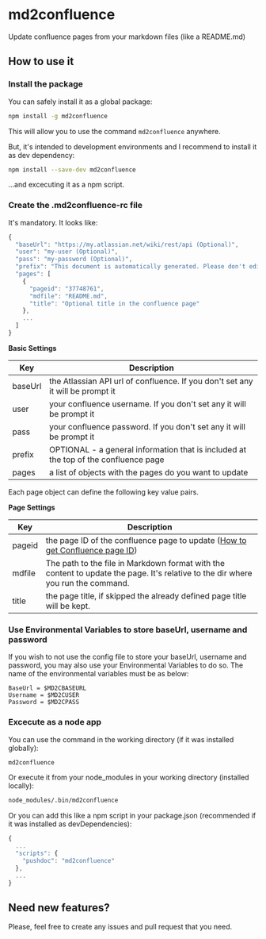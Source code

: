 # md2confluence
Update confluence pages from your markdown files (like a README.md)

## How to use it

### Install the package

You can safely install it as a global package:

```bash
npm install -g md2confluence
```
This will allow you to use the command ```md2confluence``` anywhere.

But, it's intended to development environments and I recommend to install it as dev dependency:

```bash
npm install --save-dev md2confluence
```

...and excecuting it as a npm script.

### Create the .md2confluence-rc file

It's mandatory. It looks like:
```javascript
{
  "baseUrl": "https://my.atlassian.net/wiki/rest/api (Optional)",
  "user": "my-user (Optional)",
  "pass": "my-password (Optional)",
  "prefix": "This document is automatically generated. Please don't edit it directly!",
  "pages": [
    {
      "pageid": "37748761",
      "mdfile": "README.md",
      "title": "Optional title in the confluence page"
    },
    ...
  ]
}
```

**Basic Settings**

| Key | Description |
| --- | --- |
| baseUrl | the Atlassian API url of confluence. If you don't set any it will be prompt it |
| user | your confluence username. If you don't set any it will be prompt it |
| pass | your confluence password. If you don't set any it will be prompt it |
| prefix | OPTIONAL - a general information that is included at the top of the confluence page |
| pages | a list of objects with the pages do you want to update |

Each page object can define the following key value pairs.

**Page Settings**

| Key | Description |
| --- | --- |
| pageid | the page ID of the confluence page to update ([How to get Confluence page ID](https://confluence.atlassian.com/confkb/how-to-get-confluence-page-id-648380445.html)) |
| mdfile | The path to the file in Markdown format with the content to update the page. It's relative to the dir where you run the command. |
| title | the page title, if skipped the already defined page title will be kept.

### Use Environmental Variables to store baseUrl, username and password

If you wish to not use the config file to store your baseUrl, username and password, you may also use your Environmental Variables to do so. The name of the environmental variables must be as below:

```
BaseUrl = $MD2CBASEURL
Username = $MD2CUSER
Password = $MD2CPASS
```


### Excecute as a node app

You can use the command in the working directory (if it was installed globally):

```bash
md2confluence
```

Or execute it from your node_modules in your working directory (installed locally):

```bash
node_modules/.bin/md2confluence
```

Or you can add this like a npm script in your package.json (recommended if it was installed as devDependencies):

```javascript
{
  ...
  "scripts": {
    "pushdoc": "md2confluence"
  },
  ...
}
```


## Need new features?

Please, feel free to create any issues and pull request that you need.
